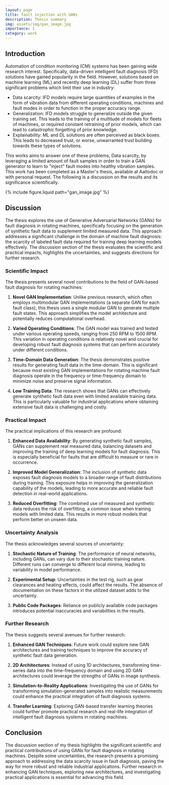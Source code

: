 ```yaml
---
layout: page
title: fault injection with GANs
description: Thesis summary
img: assets/img/gan_image.jpg
importance: 1
category: work
---
```


## Introduction

Automation of condition monitoring (CM) systems has been gaining wide research interest. Specifically, data-driven intelligent fault diagnosis (IFD) solutions have gained popularity in the field. However, solutions based on machine learning (ML) and recently deep learning (DL) suffer from three significant problems which limit their use in industry:

- Data scarcity: IFD models require large quantities of examples in the form of vibration data from different operating conditions, machines and fault modes in order to function in the proper accuracy range.
- Generalization: IFD models struggle to generalize outside the given training set. This leads to the training of a multitude of models for fleets of machines, or required constant retraining of prior models, which can lead to catastrophic forgetting of prior knowledge.
- Explainability: ML and DL solutions are often perceived as black boxes. This leads to decreased trust, or worse, unwarranted trust building towards these types of solutions.

This works aims to answer one of these problems, Data scarcity, by leveraging a limited amount of fault samples in order to train a GAN generator to learn to "inject" fault modes into healthy vibration samples. This work has been completed as a Master's thesis, available at Aaltodoc or with personal request. The following is a discussion on the results and its significance scientifically.

<div class="row justify-content-sm-center">
  <div class="col-sm-8 mt-3 mt-md-0">
    {% include figure.liquid path="gan_image.jpg" %}
  </div>
</div>

## Discussion

The thesis explores the use of Generative Adversarial Networks (GANs) for fault diagnosis in rotating machines, specifically focusing on the generation of synthetic fault data to supplement limited measured data. This approach addresses a significant challenge in the domain of machine fault diagnosis: the scarcity of labeled fault data required for training deep learning models effectively. The discussion section of the thesis evaluates the scientific and practical impacts, highlights the uncertainties, and suggests directions for further research.

### Scientific Impact

The thesis presents several novel contributions to the field of GAN-based fault diagnosis for rotating machines:

1. **Novel GAN Implementation**: Unlike previous research, which often employs multimodular GAN implementations (a separate GAN for each fault class), this thesis uses a single modular GAN to generate multiple fault states. This approach simplifies the model architecture and potentially reduces computational overhead.

2. **Varied Operating Conditions**: The GAN model was trained and tested under various operating speeds, ranging from 250 RPM to 1500 RPM. This variation in operating conditions is relatively novel and crucial for developing robust fault diagnosis systems that can perform accurately under different conditions.

3. **Time-Domain Data Generation**: The thesis demonstrates positive results for generating fault data in the time-domain. This is significant because most existing GAN implementations for rotating machine fault diagnosis operate in the frequency or time-frequency domain to minimize noise and preserve signal information.

4. **Low Training Data**: The research shows that GANs can effectively generate synthetic fault data even with limited available training data. This is particularly valuable for industrial applications where obtaining extensive fault data is challenging and costly.

### Practical Impact

The practical implications of this research are profound:

1. **Enhanced Data Availability**: By generating synthetic fault samples, GANs can supplement real measured data, balancing datasets and improving the training of deep learning models for fault diagnosis. This is especially beneficial for faults that are difficult to measure or rare in occurrence.

2. **Improved Model Generalization**: The inclusion of synthetic data exposes fault diagnosis models to a broader range of fault distributions during training. This exposure helps in improving the generalization capability of the models, leading to more accurate and reliable fault detection in real-world applications.

3. **Reduced Overfitting**: The combined use of measured and synthetic data reduces the risk of overfitting, a common issue when training models with limited data. This results in more robust models that perform better on unseen data.

### Uncertainty Analysis

The thesis acknowledges several sources of uncertainty:

1. **Stochastic Nature of Training**: The performance of neural networks, including GANs, can vary due to their stochastic training nature. Different runs can converge to different local minima, leading to variability in model performance.

2. **Experimental Setup**: Uncertainties in the test rig, such as gear clearances and heating effects, could affect the results. The absence of documentation on these factors in the utilized dataset adds to the uncertainty.

3. **Public Code Packages**: Reliance on publicly available code packages introduces potential inaccuracies and variabilities in the results.

### Further Research

The thesis suggests several avenues for further research:

1. **Enhanced GAN Techniques**: Future work could explore new GAN architectures and training techniques to improve the accuracy of synthetic fault data generation.

2. **2D Architectures**: Instead of using 1D architectures, transforming time-series data into the time-frequency domain and using 2D GAN architectures could leverage the strengths of GANs in image synthesis.

3. **Simulation-to-Reality Applications**: Investigating the use of GANs for transforming simulation-generated samples into realistic measurements could enhance the practical integration of fault diagnosis systems.

4. **Transfer Learning**: Exploring GAN-based transfer learning theories could further promote practical research and real-life integration of intelligent fault diagnosis systems in rotating machines.

## Conclusion

The discussion section of my thesis highlights the significant scientific and practical contributions of using GANs for fault diagnosis in rotating machines. Despite some uncertainties, the research presents a promising approach to addressing the data scarcity issue in fault diagnosis, paving the way for more robust and reliable industrial applications. Further research in enhancing GAN techniques, exploring new architectures, and investigating practical applications is essential for advancing this field.
